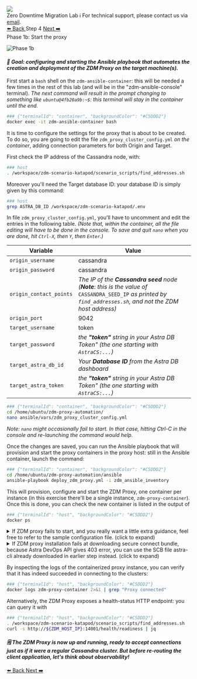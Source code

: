 <!-- TOP -->
<div class="top">
  <img class="scenario-academy-logo" src="https://datastax-academy.github.io/katapod-shared-assets/images/ds-academy-2023.svg" />
  <div class="scenario-title-section">
    <span class="scenario-title">Zero Downtime Migration Lab</span>
    <span class="scenario-subtitle">ℹ️ For technical support, please contact us via <a href="mailto:academy@datastax.com">email</a>.</span>
  </div>
</div>

<!-- NAVIGATION -->
<div id="navigation-top" class="navigation-top">
 <a title="Back" href='command:katapod.loadPage?[{"step":"step3"}]' 
   class="btn btn-dark navigation-top-left">⬅️ Back
 </a>
<span class="step-count">Step 4</span>
 <a title="Next" href='command:katapod.loadPage?[{"step":"step5"}]' 
    class="btn btn-dark navigation-top-right">Next ➡️
  </a>
</div>

<!-- CONTENT -->

<div class="step-title">Phase 1b: Start the proxy</div>

![Phase 1b](images/p1b.png)

#### _🎯 Goal: configuring and starting the Ansible playbook that automates the creation and deployment of the ZDM Proxy on the target machine(s)._

First start a `bash` shell on the `zdm-ansible-container`: this
will be needed a few times in the rest of this lab
(and will be in the "zdm-ansible-console" terminal).
_The next command will result in the prompt changing to_
_something like `ubuntu@4fb20a9b:~$`:_
_this terminal will stay in the container until the end._

```bash
### {"terminalId": "container", "backgroundColor": "#C5DDD2"}
docker exec -it zdm-ansible-container bash
```

It is time to configure the settings for the proxy that is
about to be created. To do so, you are going to edit
the file `zdm_proxy_cluster_config.yml` _on the container_,
adding connection parameters for both Origin and Target.

First check the IP address of the Cassandra node, with:

```bash
### host
. /workspace/zdm-scenario-katapod/scenario_scripts/find_addresses.sh
```

Moreover you'll need the Target database ID:
your database ID is simply given by this command:

```bash
### host
grep ASTRA_DB_ID /workspace/zdm-scenario-katapod/.env
```

In file `zdm_proxy_cluster_config.yml`, you'll have to uncomment and edit the entries in the following table.
_(Note that, within the container, all the file editing will have to be done in the console. To save and quit_
_`nano` when you are done, hit `Ctrl-X`, then `Y`, then `Enter`.)_

|Variable                 | Value                                                                                                                                                          |
|-------------------------|----------------------------------------------------------------------------------------------------------------------------------------------------------------|
|`origin_username`        | cassandra                                                                                                                                                      |
|`origin_password`        | cassandra                                                                                                                                                      |
|`origin_contact_points`  | _The IP of the **Cassandra seed** node (**Note**: this is the value of_ `CASSANDRA_SEED_IP` _as printed by `find_addresses.sh`, and not the ZDM host address)_ |
|`origin_port`            | 9042                                                                                                                                                           |
|`target_username`        | token                                                                                                                                                          |
|`target_password`        | _the **"token"** string in your Astra DB Token" (the one starting with `AstraCS:...`)_                                                                                                           |
|`target_astra_db_id`     | _Your **Database ID** from the Astra DB dashboard_                                                                                                             |
|`target_astra_token`     | _the **"token"** string in your Astra DB Token" (the one starting with `AstraCS:...`)_                                                                         |


```bash
### {"terminalId": "container", "backgroundColor": "#C5DDD2"}
cd /home/ubuntu/zdm-proxy-automation/
nano ansible/vars/zdm_proxy_cluster_config.yml
```

_Note: `nano` might occasionally fail to start. In that case, hitting Ctrl-C in the console and re-launching the command would help._

Once the changes are saved,
you can run the Ansible playbook that will provision and start the proxy containers in the proxy host: still in the Ansible container, launch the command:

```bash
### {"terminalId": "container", "backgroundColor": "#C5DDD2"}
cd /home/ubuntu/zdm-proxy-automation/ansible
ansible-playbook deploy_zdm_proxy.yml -i zdm_ansible_inventory
```

This will provision, configure and start the ZDM Proxy, one container per instance
(in this exercise there'll be a single instance, `zdm-proxy-container`).
Once this is done, you can check the new container is listed in the output of

```bash
### {"terminalId": "host", "backgroundColor": "#C5DDD2"}
docker ps
```

<details class="katapod-details">
<summary>If ZDM proxy fails to start, and you really want a little extra guidance, feel free to refer to the sample configuration file. (click to expand)</summary>
/workspace/zdm-scenario-katapod/.cheat/sample_zdm_proxy_cluster_config.yml
</details>

<details class="katapod-details">
<summary>If ZDM proxy installation fails at downloading secure connect bundle, because Astra DevOps API gives 403 error, you can use the SCB file astra-cli already downloaded in earlier step instead. (click to expand)</summary>
1. Outside of the containers, run `docker cp <$HOME/.astra/scb/scb_xxx.zip> zdm-ansible-container:/home/ubuntu/`;
2. Enter zdm-ansible-container, in `zdm_proxy_cluster_config.yml`, comment out `target_astra_db_id` and `target_astra_token` and set `target_astra_secure_connect_bundle_path` to `/home/ubuntu/scb_xxx.zip`;
3. Rerun the deploy playbook.
</details>

By inspecting the logs of the containerized proxy instance, you can verify that it has indeed
succeeded in connecting to the clusters:

```bash
### {"terminalId": "host", "backgroundColor": "#C5DDD2"}
docker logs zdm-proxy-container 2>&1 | grep "Proxy connected"
```

Alternatively, the ZDM Proxy exposes a health-status HTTP endpoint:
you can query it with

```bash
### {"terminalId": "host", "backgroundColor": "#C5DDD2"}
. /workspace/zdm-scenario-katapod/scenario_scripts/find_addresses.sh
curl -s http://${ZDM_HOST_IP}:14001/health/readiness | jq
```

#### _🗒️ The ZDM Proxy is now up and running, ready to accept connections just as if it were a regular Cassandra cluster. But before re-routing the client application, let's think about observability!_

<!-- NAVIGATION -->
<div id="navigation-bottom" class="navigation-bottom">
 <a title="Back" href='command:katapod.loadPage?[{"step":"step3"}]'
   class="btn btn-dark navigation-bottom-left">⬅️ Back
 </a>
 <a title="Next" href='command:katapod.loadPage?[{"step":"step5"}]'
    class="btn btn-dark navigation-bottom-right">Next ➡️
  </a>
</div>
